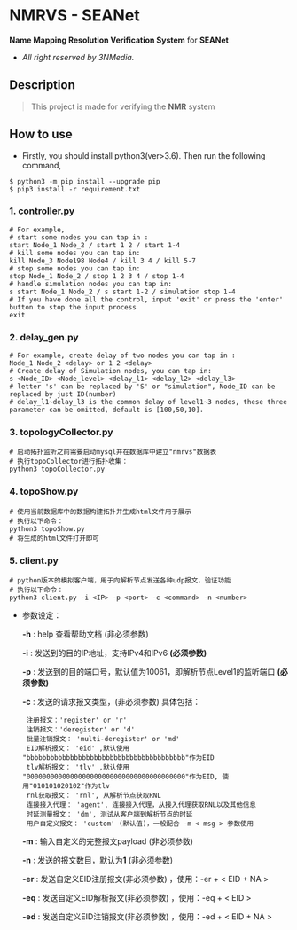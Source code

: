 # NMRVS - SEANet

**Name Mapping Resolution Verification System** for **SEANet**

- *All right reserved by 3NMedia.*

## Description

> This project is made for verifying the **NMR** system

## How to use

- Firstly, you should install python3(ver>3.6). Then run the following command,
```shell
$ python3 -m pip install --upgrade pip
$ pip3 install -r requirement.txt
```

### 1. controller.py

```shell
# For example, 
# start some nodes you can tap in : 
start Node_1 Node_2 / start 1 2 / start 1-4
# kill some nodes you can tap in: 
kill Node_3 Node198 Node4 / kill 3 4 / kill 5-7
# stop some nodes you can tap in: 
stop Node_1 Node_2 / stop 1 2 3 4 / stop 1-4
# handle simulation nodes you can tap in:
s start Node_1 Node_2 / s start 1-2 / simulation stop 1-4
# If you have done all the control, input 'exit' or press the 'enter' button to stop the input process
exit
```

### 2. delay_gen.py

```shell
# For example, create delay of two nodes you can tap in : 
Node_1 Node_2 <delay> or 1 2 <delay>
# Create delay of Simulation nodes, you can tap in:
s <Node_ID> <Node_level> <delay_l1> <delay_l2> <delay_l3>
# letter 's' can be replaced by 'S' or "simulation", Node_ID can be replaced by just ID(number)
# delay_l1~delay_l3 is the common delay of level1~3 nodes, these three parameter can be omitted, default is [100,50,10].
```

### 3. topologyCollector.py

```shell
# 启动拓扑监听之前需要启动mysql并在数据库中建立"nmrvs"数据表
# 执行topoCollector进行拓扑收集：
python3 topoCollector.py
```

### 4. topoShow.py

```shell
# 使用当前数据库中的数据构建拓扑并生成html文件用于展示
# 执行以下命令：
python3 topoShow.py
# 将生成的html文件打开即可
```

### 5. client.py

```shell
# python版本的模拟客户端，用于向解析节点发送各种udp报文，验证功能
# 执行以下命令：
python3 client.py -i <IP> -p <port> -c <command> -n <number>
``` 
- 参数设定：
  
    **-h** : help 查看帮助文档 (非必须参数) 
  
     **-i** : 发送到的目的IP地址，支持IPv4和IPv6 **(必须参数)**
  
    **-p** : 发送到的目的端口号，默认值为10061，即解析节点Level1的监听端口 **(必须参数)** 
     
    **-c** : 发送的请求报文类型，(非必须参数) 具体包括：
  
       注册报文：'register' or 'r'
       注销报文：'deregister' or 'd' 
       批量注销报文： 'multi-deregister' or 'md' 
       EID解析报文： 'eid' ,默认使用 "bbbbbbbbbbbbbbbbbbbbbbbbbbbbbbbbbbbbbbbb"作为EID 
       tlv解析报文： 'tlv' ,默认使用 "0000000000000000000000000000000000000000"作为EID, 使用"010101020102"作为tlv 
       rnl获取报文： 'rnl', 从解析节点获取RNL
       连接接入代理： 'agent', 连接接入代理，从接入代理获取RNL以及其他信息
       时延测量报文： 'dm', 测试从客户端到解析节点的时延
       用户自定义报文： 'custom' (默认值)，一般配合 -m < msg > 参数使用 
  
    **-m** : 输入自定义的完整报文payload (非必须参数) 
  
    **-n** : 发送的报文数目，默认为**1** (非必须参数) 
  
    **-er** : 发送自定义EID注册报文(非必须参数) ，使用：-er + < EID + NA > 
  
    **-eq** : 发送自定义EID解析报文(非必须参数) ，使用：-eq + < EID > 
  
    **-ed** : 发送自定义EID注销报文(非必须参数) ，使用：-ed + < EID + NA > 